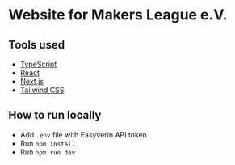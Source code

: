 # Website for Makers League e.V.

## Tools used

- [TypeScript](https://www.typescriptlang.org)
- [React](https://reactjs.org)
- [Next.js](https://nextjs.org)
- [Tailwind CSS](https://tailwindcss.com)

## How to run locally

- Add `.env` file with Easyverin API token
- Run `npm install`
- Run `npm run dev`
